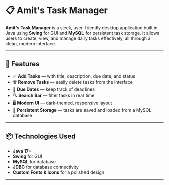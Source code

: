 # 📋 Amit's Task Manager

**Amit's Task Manager** is a sleek, user-friendly desktop application built in Java using **Swing** for GUI and **MySQL** for persistent task storage. It allows users to create, view, and manage daily tasks effectively, all through a clean, modern interface.

---

## 🚀 Features

- ✅ **Add Tasks** — with title, description, due date, and status  
- 🗑️ **Remove Tasks** — easily delete tasks from the interface  
- 📅 **Due Dates** — keep track of deadlines  
- 🔍 **Search Bar** — filter tasks in real time  
- 🖥️ **Modern UI** — dark-themed, responsive layout  
- 💾 **Persistent Storage** — tasks are saved and loaded from a MySQL database  

---

## 📦 Technologies Used

- **Java 17+**
- **Swing** for GUI
- **MySQL** for database
- **JDBC** for database connectivity
- **Custom Fonts & Icons** for a polished design

---
